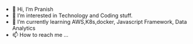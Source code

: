 - 👋 Hi, I’m Pranish
- 👀 I’m interested in Technology and Coding stuff.
- 🌱 I’m currently learning AWS,K8s,docker, Javascript Framework, Data Analytics
- 📫 How to reach me ...

<!---
PranishGreat/PranishGreat is a ✨ special ✨ repository because its `README.md` (this file) appears on your GitHub profile.
You can click the Preview link to take a look at your changes.
--->
